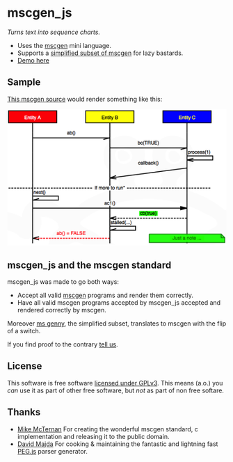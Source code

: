 mscgen_js
=========
*Turns text into sequence charts.*
- Uses the [mscgen][1] mini language. 
- Supports a [simplified subset of mscgen][5] for lazy bastards.
- [Demo here][2]

Sample
------
[This mscgen source][4] would render something like this:

![a sample sequence chart, rendered as png](test/readme.png)


mscgen_js and the mscgen standard
---------------------------------
mscgen_js was made to go both ways:
- Accept all valid [mscgen][1] programs and render them correctly. 
- Have all valid mscgen programs accepted by mscgen_js accepted and rendered
  correctly by mscgen.

Moreover [ms genny][5], the simplified subset, translates to mscgen with the 
flip of a switch.

If you find proof to the contrary [tell us][6].

License
-------
This software is free software [licensed under GPLv3][3]. This means (a.o.) you _can_ use
it as part of other free software, but _not_ as part of non free softare.

Thanks
------
- [Mike McTernan][7] For creating the wonderful mscgen standard, c implementation and releasing it to the public domain.
- [David Majda][8] For cooking & maintaining the fantastic and lightning fast [PEG.js][9] parser generator.

[1]: http://www.mcternan.me.uk/mscgen/index.html
[2]: http://sverweij.github.io/mscgen_js
[3]: license.md
[4]: test/readme.msc
[5]: spec/will/go/here/TODO
[6]: https://github.com/sverweij/mscgen_js/issues?milestone=2&state=open
[7]: http://www.mcternan.me.uk/mscgen
[8]: http://majda.cz/en/
[9]: http://pegjs.majda.cz/
